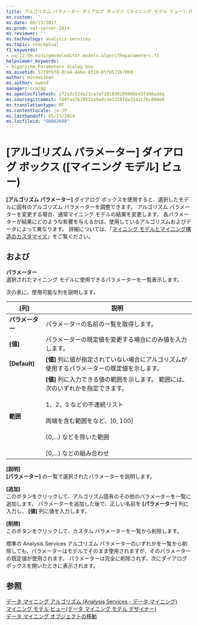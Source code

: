 ```yaml
---
title: アルゴリズム パラメーター ダイアログ ボックス (マイニング モデル ビュー) |Microsoft Docs
ms.custom: ''
ms.date: 06/13/2017
ms.prod: sql-server-2014
ms.reviewer: ''
ms.technology: analysis-services
ms.topic: conceptual
f1_keywords:
- sql12.dm.miningmodeleditor.models.algorithmparameters.f1
helpviewer_keywords:
- Algorithm Parameters dialog box
ms.assetid: 57f9f6f8-8ca4-4a6e-8f18-85f0571b7060
author: minewiskan
ms.author: owend
manager: craigg
ms.openlocfilehash: c72a3c52da21ca7af10103010500bb43fd46a10a
ms.sourcegitcommit: f40fa47619512a9a9c3e3258fda3242c76c008e6
ms.translationtype: MT
ms.contentlocale: ja-JP
ms.lasthandoff: 05/23/2019
ms.locfileid: "66062608"
---
```

# <a name="algorithm-parameters-dialog-box-mining-models-view"></a>[アルゴリズム パラメーター] ダイアログ ボックス ([マイニング モデル] ビュー)
  **[アルゴリズム パラメーター]** ダイアログ ボックスを使用すると、選択したモデルに固有のアルゴリズム パラメーターを調整できます。 アルゴリズム パラメーターを変更する場合、通常マイニング モデルの結果を変更します。 各パラメーターが結果にどのような影響を与えるかは、使用しているアルゴリズムおよびデータによって異なります。 詳細については、「[マイニング モデルとマイニング構造のカスタマイズ](data-mining/customize-mining-models-and-structure.md)」をご覧ください。  
  
## <a name="options"></a>および  
 **パラメーター**  
 選択されたマイニング モデルに使用できるパラメーターを一覧表示します。  
  
 次の表に、使用可能な列を説明します。  
  
|[列]|説明|  
|------------|-----------------|  
|**パラメーター**|パラメーターの名前の一覧を取得します。|  
|**[値]**|パラメーターの既定値を変更する場合にのみ値を入力します。|  
|**[Default]**|**[値]** 列に値が指定されていない場合にアルゴリズムが使用するパラメーターの既定値を示します。|  
|**範囲**|**[値]** 列に入力できる値の範囲を示します。 範囲には、次のいずれかを指定できます。<br /><br /> 1、2、3 などの不連続リスト<br /><br /> 両端を含む範囲をなど、[0, 100]<br /><br /> (0,...) などを除いた範囲<br /><br /> [0,...) などの組み合わせ|  
  
 **[説明]**  
 **[パラメーター]** の一覧で選択されたパラメーターを説明します。  
  
 **[追加]**  
 このボタンをクリックして、アルゴリズム固有のその他のパラメーターを一覧に追加します。 パラメーターを追加した後で、正しい名前を **[パラメーター]** 列に入力し、 **[値]** 列に値を入力します。  
  
 **[削除]**  
 このボタンをクリックして、カスタム パラメーターを一覧から削除します。  
  
 標準の Analysis Services アルゴリズム パラメーターのいずれかを一覧から削除しても、パラメーターはモデルでそのまま使用されますが、そのパラメーターの既定値が使用されます。 パラメーターは完全に削除されず、次にダイアログ ボックスを開いたときに表示されます。  
  
## <a name="see-also"></a>参照  
 [データ マイニング アルゴリズム &#40;Analysis Services - データ マイニング&#41;](data-mining/data-mining-algorithms-analysis-services-data-mining.md)   
 [マイニング モデル ビュー&#40;データ マイニング モデル デザイナー&#41;](mining-models-view-data-mining-model-designer.md)   
 [データ マイニング オブジェクトの移動](data-mining/moving-data-mining-objects.md)  
  
  
